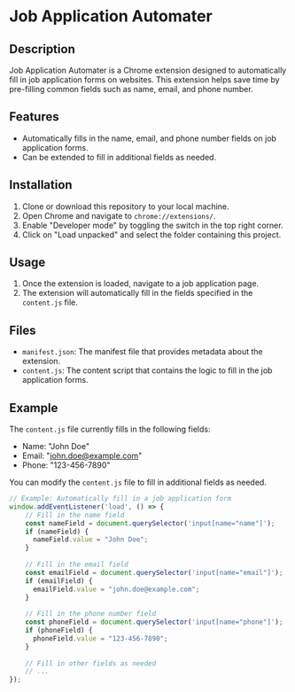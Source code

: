 # Job Application Automater

## Description
Job Application Automater is a Chrome extension designed to automatically fill in job application forms on websites. This extension helps save time by pre-filling common fields such as name, email, and phone number.

## Features
- Automatically fills in the name, email, and phone number fields on job application forms.
- Can be extended to fill in additional fields as needed.

## Installation
1. Clone or download this repository to your local machine.
2. Open Chrome and navigate to `chrome://extensions/`.
3. Enable "Developer mode" by toggling the switch in the top right corner.
4. Click on "Load unpacked" and select the folder containing this project.

## Usage
1. Once the extension is loaded, navigate to a job application page.
2. The extension will automatically fill in the fields specified in the `content.js` file.

## Files
- `manifest.json`: The manifest file that provides metadata about the extension.
- `content.js`: The content script that contains the logic to fill in the job application forms.

## Example
The `content.js` file currently fills in the following fields:
- Name: "John Doe"
- Email: "john.doe@example.com"
- Phone: "123-456-7890"

You can modify the `content.js` file to fill in additional fields as needed.

```javascript
// Example: Automatically fill in a job application form
window.addEventListener('load', () => {
    // Fill in the name field
    const nameField = document.querySelector('input[name="name"]');
    if (nameField) {
      nameField.value = "John Doe";
    }
  
    // Fill in the email field
    const emailField = document.querySelector('input[name="email"]');
    if (emailField) {
      emailField.value = "john.doe@example.com";
    }
  
    // Fill in the phone number field
    const phoneField = document.querySelector('input[name="phone"]');
    if (phoneField) {
      phoneField.value = "123-456-7890";
    }
  
    // Fill in other fields as needed
    // ...
});